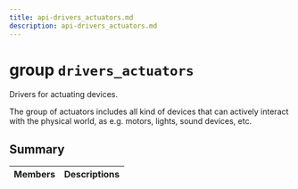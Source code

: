 ```yaml
---
title: api-drivers_actuators.md
description: api-drivers_actuators.md
---
```

# group `drivers_actuators` 

Drivers for actuating devices.

The group of actuators includes all kind of devices that can actively interact with the physical world, as e.g. motors, lights, sound devices, etc.

## Summary

 Members                        | Descriptions                                
--------------------------------|---------------------------------------------

